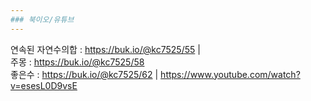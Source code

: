 ```yaml
---
### 북이오/유튜브
---
```

연속된 자연수의합 : https://buk.io/@kc7525/55 | <br/>
주몽 : https://buk.io/@kc7525/58 </br>
좋은수 : https://buk.io/@kc7525/62 | https://www.youtube.com/watch?v=esesL0D9vsE </br>
